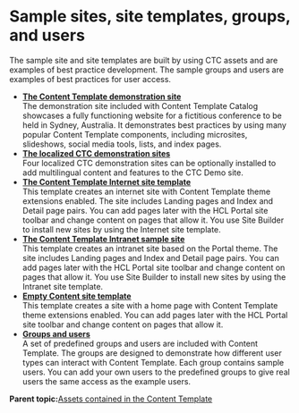 # Sample sites, site templates, groups, and users 

The sample site and site templates are built by using CTC assets and are examples of best practice development. The sample groups and users are examples of best practices for user access.

-   **[The Content Template demonstration site ](../ctc/ctc_overview_comp_demo.md)**  
The demonstration site included with Content Template Catalog showcases a fully functioning website for a fictitious conference to be held in Sydney, Australia. It demonstrates best practices by using many popular Content Template components, including microsites, slideshows, social media tools, lists, and index pages.
-   **[The localized CTC demonstration sites ](../ctc/ctc_overview_comp_demo-mls.md)**  
Four localized CTC demonstration sites can be optionally installed to add multilingual content and features to the CTC Demo site.
-   **[The Content Template Internet site template ](../ctc/ctc_overview_comp_demo-internet.md)**  
This template creates an internet site with Content Template theme extensions enabled. The site includes Landing pages and Index and Detail page pairs. You can add pages later with the HCL Portal site toolbar and change content on pages that allow it. You use Site Builder to install new sites by using the Internet site template.
-   **[The Content Template Intranet sample site ](../ctc/ctc_overview_comp_demo-intranet.md)**  
This template creates an intranet site based on the Portal theme. The site includes Landing pages and Index and Detail page pairs. You can add pages later with the HCL Portal site toolbar and change content on pages that allow it. You use Site Builder to install new sites by using the Intranet site template.
-   **[Empty Content site template ](../ctc/ctc_overview_comp_demo-empty.md)**  
This template creates a site with a home page with Content Template theme extensions enabled. You can add pages later with the HCL Portal site toolbar and change content on pages that allow it.
-   **[Groups and users ](../ctc/ctc_groups_users.md)**  
A set of predefined groups and users are included with Content Template. The groups are designed to demonstrate how different user types can interact with Content Template. Each group contains sample users. You can add your own users to the predefined groups to give real users the same access as the example users.

**Parent topic:**[Assets contained in the Content Template ](../ctc/ctc-assets.md)

